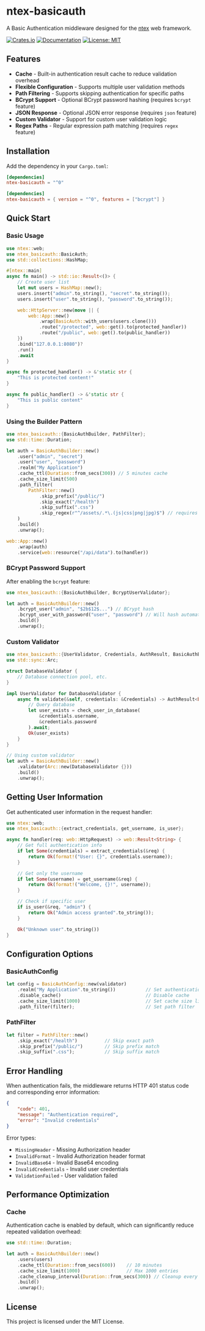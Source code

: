 
# ntex-basicauth

A Basic Authentication middleware designed for the [ntex](https://github.com/ntex-rs/ntex) web framework.

[![Crates.io](https://img.shields.io/crates/v/ntex-basicauth.svg)](https://crates.io/crates/ntex-basicauth)
[![Documentation](https://docs.rs/ntex-basicauth/badge.svg)](https://docs.rs/ntex-basicauth)
[![License: MIT](https://img.shields.io/badge/License-MIT-yellow.svg)](LICENSE)

## Features

- **Cache** - Built-in authentication result cache to reduce validation overhead
- **Flexible Configuration** - Supports multiple user validation methods
- **Path Filtering** - Supports skipping authentication for specific paths
- **BCrypt Support** - Optional BCrypt password hashing (requires `bcrypt` feature)
- **JSON Response** - Optional JSON error response (requires `json` feature)
- **Custom Validator** - Support for custom user validation logic
- **Regex Paths** - Regular expression path matching (requires `regex` feature)

## Installation

Add the dependency in your `Cargo.toml`:

```toml
[dependencies]
ntex-basicauth = "^0"
```

```toml
[dependencies]
ntex-basicauth = { version = "^0", features = ["bcrypt"] }
```

## Quick Start

### Basic Usage

```rust
use ntex::web;
use ntex_basicauth::BasicAuth;
use std::collections::HashMap;

#[ntex::main]
async fn main() -> std::io::Result<()> {
    // Create user list
    let mut users = HashMap::new();
    users.insert("admin".to_string(), "secret".to_string());
    users.insert("user".to_string(), "password".to_string());

    web::HttpServer::new(move || {
        web::App::new()
            .wrap(BasicAuth::with_users(users.clone()))
            .route("/protected", web::get().to(protected_handler))
            .route("/public", web::get().to(public_handler))
    })
    .bind("127.0.0.1:8080")?
    .run()
    .await
}

async fn protected_handler() -> &'static str {
    "This is protected content!"
}

async fn public_handler() -> &'static str {
    "This is public content"
}
```

### Using the Builder Pattern

```rust
use ntex_basicauth::{BasicAuthBuilder, PathFilter};
use std::time::Duration;

let auth = BasicAuthBuilder::new()
    .user("admin", "secret")
    .user("user", "password")
    .realm("My Application")
    .cache_ttl(Duration::from_secs(300)) // 5 minutes cache
    .cache_size_limit(500)
    .path_filter(
        PathFilter::new()
            .skip_prefix("/public/")
            .skip_exact("/health")
            .skip_suffix(".css")
            .skip_regex(r"^/assets/.*\.(js|css|png|jpg)$") // requires regex feature
    )
    .build()
    .unwrap();

web::App::new()
    .wrap(auth)
    .service(web::resource("/api/data").to(handler))
```

### BCrypt Password Support

After enabling the `bcrypt` feature:

```rust
use ntex_basicauth::{BasicAuthBuilder, BcryptUserValidator};

let auth = BasicAuthBuilder::new()
    .bcrypt_user("admin", "$2b$12$...") // BCrypt hash
    .bcrypt_user_with_password("user", "password") // Will hash automatically
    .build()
    .unwrap();
```

### Custom Validator

```rust
use ntex_basicauth::{UserValidator, Credentials, AuthResult, BasicAuthBuilder};
use std::sync::Arc;

struct DatabaseValidator {
    // Database connection pool, etc.
}

impl UserValidator for DatabaseValidator {
    async fn validate(&self, credentials: &Credentials) -> AuthResult<bool> {
        // Query database
        let user_exists = check_user_in_database(
            &credentials.username, 
            &credentials.password
        ).await;
        Ok(user_exists)
    }
}

// Using custom validator
let auth = BasicAuthBuilder::new()
    .validator(Arc::new(DatabaseValidator {}))
    .build()
    .unwrap();
```

## Getting User Information

Get authenticated user information in the request handler:

```rust
use ntex::web;
use ntex_basicauth::{extract_credentials, get_username, is_user};

async fn handler(req: web::HttpRequest) -> web::Result<String> {
    // Get full authentication info
    if let Some(credentials) = extract_credentials(&req) {
        return Ok(format!("User: {}", credentials.username));
    }

    // Get only the username
    if let Some(username) = get_username(&req) {
        return Ok(format!("Welcome, {}!", username));
    }

    // Check if specific user
    if is_user(&req, "admin") {
        return Ok("Admin access granted".to_string());
    }

    Ok("Unknown user".to_string())
}
```

## Configuration Options

### BasicAuthConfig

```rust
let config = BasicAuthConfig::new(validator)
    .realm("My Application".to_string())           // Set authentication realm
    .disable_cache()                               // Disable cache
    .cache_size_limit(1000)                        // Set cache size limit
    .path_filter(filter);                          // Set path filter
```

### PathFilter

```rust
let filter = PathFilter::new()
    .skip_exact("/health")          // Skip exact path
    .skip_prefix("/public/")        // Skip prefix match
    .skip_suffix(".css");           // Skip suffix match
```

## Error Handling

When authentication fails, the middleware returns HTTP 401 status code and corresponding error information:

```json
{
    "code": 401,
    "message": "Authentication required",
    "error": "Invalid credentials"
}
```

Error types:

- `MissingHeader` - Missing Authorization header
- `InvalidFormat` - Invalid Authorization header format
- `InvalidBase64` - Invalid Base64 encoding
- `InvalidCredentials` - Invalid user credentials
- `ValidationFailed` - User validation failed

## Performance Optimization

### Cache

Authentication cache is enabled by default, which can significantly reduce repeated validation overhead:

```rust
use std::time::Duration;

let auth = BasicAuthBuilder::new()
    .users(users)
    .cache_ttl(Duration::from_secs(600))    // 10 minutes
    .cache_size_limit(1000)                 // Max 1000 entries
    .cache_cleanup_interval(Duration::from_secs(300)) // Cleanup every 5 min
    .build()
    .unwrap();
```

## License

This project is licensed under the MIT License.
